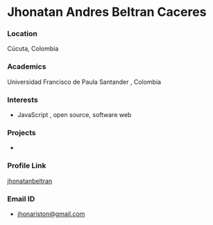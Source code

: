 # Jhonatan Andres Beltran Caceres

### Location

Cúcuta, Colombia

### Academics

Universidad Francisco de Paula Santander , Colombia

### Interests

- JavaScript , open source, software web 

### Projects

- 

### Profile Link

[jhonatanbeltran](https://github.com/jhonatanbeltran)

### Email ID

- jhonariston@gmail.com
